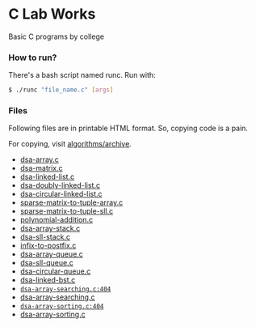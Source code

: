 # C Lab Works
Basic C programs by college

### How to run?
There's a bash script named runc. Run with:

```bash
$ ./runc "file_name.c" [args]
```

### Files
Following files are in printable HTML format.
So, copying code is a pain.

For copying, visit [algorithms/archive](algorithms/archive).

- [dsa-array.c](https://avirukbasak.github.io/c-lab-works/algorithms/printable/archive/dsa-array.c.html)
- [dsa-matrix.c](https://avirukbasak.github.io/c-lab-works/algorithms/printable/archive/dsa-matrix.c.html)
- [dsa-linked-list.c](https://avirukbasak.github.io/c-lab-works/algorithms/printable/archive/dsa-linked-list.c.html)
- [dsa-doubly-linked-list.c](https://avirukbasak.github.io/c-lab-works/algorithms/printable/archive/dsa-doubly-linked-list.c.html)
- [dsa-circular-linked-list.c](https://avirukbasak.github.io/c-lab-works/algorithms/printable/archive/dsa-circular-linked-list.c.html)
- [sparse-matrix-to-tuple-array.c](https://avirukbasak.github.io/c-lab-works/algorithms/printable/archive/sparse-matrix-to-tuple-array.c.html)
- [sparse-matrix-to-tuple-sll.c](https://avirukbasak.github.io/c-lab-works/algorithms/printable/archive/sparse-matrix-to-tuple-sll.c.html)
- [polynomial-addition.c](https://avirukbasak.github.io/c-lab-works/algorithms/printable/archive/polynomial-addition.c.html)
- [dsa-array-stack.c](https://avirukbasak.github.io/c-lab-works/algorithms/printable/archive/dsa-array-stack.c.html)
- [dsa-sll-stack.c](https://avirukbasak.github.io/c-lab-works/algorithms/printable/archive/dsa-sll-stack.c.html)
- [infix-to-postfix.c](https://avirukbasak.github.io/c-lab-works/algorithms/printable/archive/infix-to-postfix.c.html)
- [dsa-array-queue.c](https://avirukbasak.github.io/c-lab-works/algorithms/printable/archive/dsa-array-queue.c.html)
- [dsa-sll-queue.c](https://avirukbasak.github.io/c-lab-works/algorithms/printable/archive/dsa-sll-queue.c.html)
- [dsa-circular-queue.c](https://avirukbasak.github.io/c-lab-works/algorithms/printable/archive/dsa-circular-queue.c.html)
- [dsa-linked-bst.c](https://avirukbasak.github.io/c-lab-works/algorithms/printable/archive/dsa-linked-bst.c.html)
- [`dsa-array-searching.c:404`](https://avirukbasak.github.io/c-lab-works/algorithms/printable/archive/dsa-array-searching.c.html)
- [dsa-array-searching.c](https://avirukbasak.github.io/c-lab-works/algorithms/printable/dsa-array-searching.c.html)
- [`dsa-array-sorting.c:404`](https://avirukbasak.github.io/c-lab-works/algorithms/printable/archive/dsa-array-sorting.c.html)
- [dsa-array-sorting.c](https://avirukbasak.github.io/c-lab-works/algorithms/printable/dsa-array-sorting.c.html)
